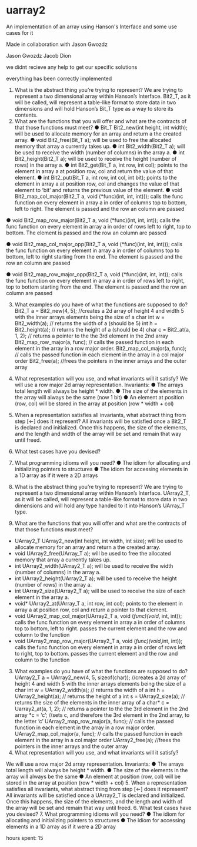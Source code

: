 # uarray2
An implementation of an array using Hanson's Interface and some use cases for it

Made in collaboration with Jason Gwozdz

Jason Gwozdz Jacob Dion

we didnt recieve any help to get our specific solutions

everything has been correctly implemented

1. What is the abstract thing you’re trying to represent?
We are trying to represent a two dimensional array within Hanson’s Interface. Bit2_T, as
it will be called, will represent a table-like format to store data in two dimensions and
will hold Hanson’s Bit_T type as a way to store its contents.
2. What are the functions that you will offer and what are the contracts of that those
functions must meet?
● Bit_T Bit2_new(int height, int width); will be used to allocate memory for an
array and return a the created array.
● void Bit2_free(Bit_T a); will be used to free the allocated memory that array a
currently takes up.
● int Bit2_width(Bit2_T a); will be used to receive the width (number of columns)
in the array a.
● int Bit2_height(Bit2_T a); will be used to receive the height (number of rows) in
the array a.
● int Bit2_get(Bit_T a, int row, int col); points to the element in array a at position
row, col and return the value of that element.
● int Bit2_put(Bit_T a, int row, int col, int bit); points to the element in array a at
position row, col and changes the value of that element to ‘bit’ and returns the
previous value of the element.
● void Bit2_map_col_major(Bit2_T a, void (*func)(int, int, int))); calls the func function
on every element in array a in order of columns top to bottom, left to right.  The element is passed and the row an column are passed

● void Bit2_map_row_major(Bit2_T a, void (*func)(int, int, int)); calls the func function
on every element in array a in order of rows left to right, top to bottom.  The element is passed and the row an column are passed

● void Bit2_map_col_major_opp(Bit2_T a, void (*func)(int, int, int))); calls the func function
on every element in array a in order of columns top to bottom, left to right starting from the end.  The element is passed and the row an column are passed

● void Bit2_map_row_major_opp(Bit2_T a, void (*func)(int, int, int)); calls the func function
on every element in array a in order of rows left to right, top to bottom starting from the end.  The element is passed and the row an column are passed

3. What examples do you have of what the functions are supposed to do?
Bit2_T a = Bit2_new(4, 5); //creates a 2d array of height 4 and width 5 with the
inner arrays elements being the size of a char
int w = Bit2_width(a); // returns the width of a (should be 5)
int h = Bit2_height(a); // returns the height of a (should be 4)
char c = Bit2_at(a, 1, 2); // returns a pointer to the the 3rd element in the 2nd array
Bit2_map_row_major(a, func); // calls the passed function in each element in the
array in a row major order.
Bit2_map_col_major(a, func); // calls the passed function in each element in the
array in a col major order
Bit2_free(a); //frees the pointers in the inner arrays and the outer array
4. What representation will you use, and what invariants will it satisfy?
We will use a row major 2d array representation.
Invariants:
● The arrays total length will always be height * width.
● The size of the elements in the array will always be the same (now 1 bit)
● An element at position (row, col) will be stored in the array at position
(row * width + col)
5. When a representation satisfies all invariants, what abstract thing from step [<-] does it
represent?
All invariants will be satisfied once a Bit2_T is declared and initialized. Once this happens, the
size of the elements, and the length and width of the array will be set and remain that way until
freed.
6. What test cases have you devised?
7. What programming idioms will you need?
● The idiom for allocating and initializing pointers to structures
● The idiom for accessing elements in a 1D array as if it were a 2D arrays

1. What is the abstract thing you’re trying to represent?
We are trying to represent a two dimensional array within Hanson’s Interface.
UArray2_T, as it will be called, will represent a table-like format to store data in two
dimensions and will hold any type handed to it into Hanson’s UArray_T type.
2. What are the functions that you will offer and what are the contracts of that those
functions must meet?
- UArray2_T UArray2_new(int height, int width, int size); will be used to allocate
memory for an array and return a the created array.
- void UArray2_free(UArray_T a); will be used to free the allocated memory that
array a currently takes up.
- int UArray2_width(UArray2_T a); will be used to receive the width (number of
columns) in the array a.
- int UArray2_height(UArray2_T a); will be used to receive the height (number of
rows) in the array a.
- int UArray2_size(UArray2_T a); will be used to receive the size of each element
in the array a.
- void* UArray2_at(UArray_T a, int row, int col); points to the element in array a
at position row, col and return a pointer to that element.
- void UArray2_map_col_major(UArray2_T a, void (*func)(void*, int, int)); calls the func
function on every element in array a in order of columns top to bottom, left to
right.  passes the current element and the row and column to the function
- void UArray2_map_row_major(UArray2_T a, void (*func)(void*,int, int)); calls the func
function on every element in array a in order of rows left to right, top to bottom. passes the current element and the row and column to the function
3. What examples do you have of what the functions are supposed to do?
UArray2_T a = UArray2_new(4, 5, sizeof(char)); //creates a 2d array of height 4
and width 5 with the inner arrays elements being the size of a char
int w = UArray2_width(a); // returns the width of a
int h = UArray2_height(a); // returns the height of a
int s = UArray2_size(a); // returns the size of the elements in the inner array of a
char* c = Uarray2_at(a, 1, 2); // returns a pointer to the the 3rd element in the 2nd
array
*c = ‘c’; //sets c, and therefore the 3rd element in the 2nd array, to the letter ‘c’
UArray2_map_row_major(a, func); // calls the passed function in each element in
the array in a row major order.
UArray2_map_col_major(a, func); // calls the passed function in each element in
the array in a col major order
UArray2_free(a); //frees the pointers in the inner arrays and the outer array
4. What representation will you use, and what invariants will it satisfy?

We will use a row major 2d array representation.
Invariants:
● The arrays total length will always be height * width.
● The size of the elements in the array will always be the same
● An element at position (row, col) will be stored in the array at position
(row * width + col)
5. When a representation satisfies all invariants, what abstract thing from step [<-] does it
represent?
All invariants will be satisfied once a UArray2_T is declared and initialized. Once this happens,
the size of the elements, and the length and width of the array will be set and remain that way
until freed.
6. What test cases have you devised?
7. What programming idioms will you need?
● The idiom for allocating and initializing pointers to structures
● The idiom for accessing elements in a 1D array as if it were a 2D array

hours spent: 15

